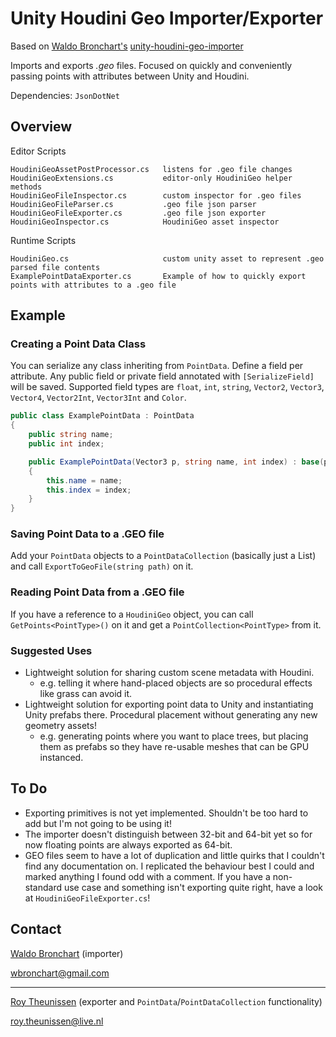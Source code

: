 # Unity Houdini Geo Importer/Exporter

Based on [Waldo Bronchart's](https://github.com/waldobronchart) [unity-houdini-geo-importer](https://github.com/waldobronchart/unity-houdini-geo-importer)

Imports and exports _.geo_ files. Focused on quickly and conveniently passing points with attributes between Unity and Houdini.

Dependencies: `JsonDotNet`

## Overview

Editor Scripts
```
HoudiniGeoAssetPostProcessor.cs   listens for .geo file changes
HoudiniGeoExtensions.cs           editor-only HoudiniGeo helper methods
HoudiniGeoFileInspector.cs        custom inspector for .geo files
HoudiniGeoFileParser.cs           .geo file json parser
HoudiniGeoFileExporter.cs         .geo file json exporter
HoudiniGeoInspector.cs            HoudiniGeo asset inspector
```

Runtime Scripts
```
HoudiniGeo.cs                     custom unity asset to represent .geo parsed file contents
ExamplePointDataExporter.cs       Example of how to quickly export points with attributes to a .geo file
```

## Example

### Creating a Point Data Class

You can serialize any class inheriting from `PointData`. Define a field per attribute. Any public field or private field annotated with `[SerializeField]` will be saved. Supported field types are `float`, `int`, `string`, `Vector2`, `Vector3`, `Vector4`, `Vector2Int`, `Vector3Int` and `Color`.
```c#
public class ExamplePointData : PointData
{
    public string name;
    public int index;

    public ExamplePointData(Vector3 p, string name, int index) : base(p)
    {
        this.name = name;
        this.index = index;
    }
}
```

### Saving Point Data to a .GEO file

Add your `PointData` objects to a `PointDataCollection` (basically just a List) and call `ExportToGeoFile(string path)` on it.

### Reading Point Data from a .GEO file

If you have a reference to a `HoudiniGeo` object, you can call `GetPoints<PointType>()` on it and get a `PointCollection<PointType>` from it.

### Suggested Uses

- Lightweight solution for sharing custom scene metadata with Houdini.
  - e.g. telling it where hand-placed objects are so procedural effects like grass can avoid it.
- Lightweight solution for exporting point data to Unity and instantiating Unity prefabs there. Procedural placement without generating any new geometry assets!
  - e.g. generating points where you want to place trees, but placing them as prefabs so they have re-usable meshes that can be GPU instanced.

## To Do
- Exporting primitives is not yet implemented. Shouldn't be too hard to add but I'm not going to be using it!
- The importer doesn't distinguish between 32-bit and 64-bit yet so for now floating points are always exported as 64-bit.
- GEO files seem to have a lot of duplication and little quirks that I couldn't find any documentation on. I replicated the behaviour best I could and marked anything I found odd with a comment. If you have a non-standard use case and something isn't exporting quite right, have a look at `HoudiniGeoFileExporter.cs`!

## Contact
[Waldo Bronchart](https://waldobronchart.com) (importer)

[wbronchart@gmail.com](mailto:wbronchart@gmail.com)

---

[Roy Theunissen](https://roytheunissen.com) (exporter and `PointData`/`PointDataCollection` functionality)

[roy.theunissen@live.nl](mailto:roy.theunissen@live.nl)
